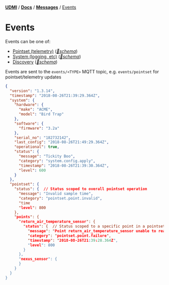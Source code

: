 [**UDMI**](../../) / [**Docs**](../) / [**Messages**](./) / [Events](#)

# Events

Events can be one of:
- [Pointset (telemetry)](pointset.md#telemetry) ([_🧬schema_](../../gencode/docs/event_pointset.html))
- [System (logging, etc)](system.md#event) ([_🧬schema_](../../gencode/docs/event_system.html))
- [Discovery](../specs/discovery.md) ([_🧬schema_](../../gencode/docs/event_discovery.html))

Events are sent to the `events/<TYPE>` MQTT topic, e.g. `events/pointset` for pointset/telemetry updates

<!--example:state/example.json-->
```json
{
  "version": "1.3.14",
  "timestamp": "2018-08-26T21:39:29.364Z",
  "system": {
    "hardware": {
      "make": "ACME",
      "model": "Bird Trap"
    },
    "software": {
      "firmware": "3.2a"
    },
    "serial_no": "182732142",
    "last_config": "2018-08-26T21:49:29.364Z",
    "operational": true,
    "status": {
      "message": "Tickity Boo",
      "category": "system.config.apply",
      "timestamp": "2018-08-26T21:39:30.364Z",
      "level": 600
    }
  },
  "pointset": {
    "status": {  // Status scoped to overall pointset operation
      "message": "Invalid sample time",
      "category": "pointset.point.invalid",
      "time
      "level": 800
    },
    "points": {
      "return_air_temperature_sensor": {
        "status": {  // Status scoped to a specific point in a pointset
          "message": "Point return_air_temperature_sensor unable to read value",
          "category": "pointset.point.failure",
          "timestamp": "2018-08-26T21:39:28.364Z",
          "level": 800
        }
      },
      "nexus_sensor": {
      }
    }
  }
}
```
